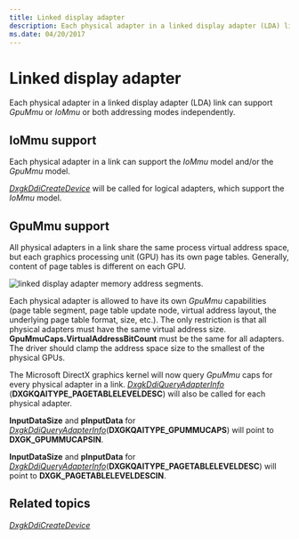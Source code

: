 ```yaml
---
title: Linked display adapter
description: Each physical adapter in a linked display adapter (LDA) link can support GpuMmu or IoMmu or both addressing modes independently.
ms.date: 04/20/2017
---
```


# Linked display adapter


Each physical adapter in a linked display adapter (LDA) link can support *GpuMmu* or *IoMmu* or both addressing modes independently.

## <span id="IoMmu_support"></span><span id="iommu_support"></span><span id="IOMMU_SUPPORT"></span>IoMmu support


Each physical adapter in a link can support the *IoMmu* model and/or the *GpuMmu* model.

[*DxgkDdiCreateDevice*](/windows-hardware/drivers/ddi/d3dkmddi/nc-d3dkmddi-dxgkddi_createdevice) will be called for logical adapters, which support the *IoMmu* model.

## <span id="GpuMmu_support"></span><span id="gpummu_support"></span><span id="GPUMMU_SUPPORT"></span>GpuMmu support


All physical adapters in a link share the same process virtual address space, but each graphics processing unit (GPU) has its own page tables. Generally, content of page tables is different on each GPU.

![linked display adapter memory address segments.](images/linked-display-adapter.1.png)

Each physical adapter is allowed to have its own *GpuMmu* capabilities (page table segment, page table update node, virtual address layout, the underlying page table format, size, etc.). The only restriction is that all physical adapters must have the same virtual address size. **GpuMmuCaps.VirtualAddressBitCount** must be the same for all adapters. The driver should clamp the address space size to the smallest of the physical GPUs.

The Microsoft DirectX graphics kernel will now query *GpuMmu* caps for every physical adapter in a link. [*DxgkDdiQueryAdapterInfo*](/windows-hardware/drivers/ddi/d3dkmddi/nc-d3dkmddi-dxgkddi_queryadapterinfo) (**DXGKQAITYPE\_PAGETABLELEVELDESC**) will also be called for each physical adapter.

**InputDataSize** and **pInputData** for [*DxgkDdiQueryAdapterInfo*](/windows-hardware/drivers/ddi/d3dkmddi/nc-d3dkmddi-dxgkddi_queryadapterinfo)(**DXGKQAITYPE\_GPUMMUCAPS**) will point to **DXGK\_GPUMMUCAPSIN**.

**InputDataSize** and **pInputData** for [*DxgkDdiQueryAdapterInfo*](/windows-hardware/drivers/ddi/d3dkmddi/nc-d3dkmddi-dxgkddi_queryadapterinfo)(**DXGKQAITYPE\_PAGETABLELEVELDESC**) will point to **DXGK\_PAGETABLELEVELDESCIN**.

## <span id="related_topics"></span>Related topics


[*DxgkDdiCreateDevice*](/windows-hardware/drivers/ddi/d3dkmddi/nc-d3dkmddi-dxgkddi_createdevice)

 

